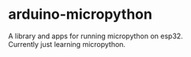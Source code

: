 # arduino-micropython
A library and apps for running micropython on esp32.  
Currently just learning micropython.
